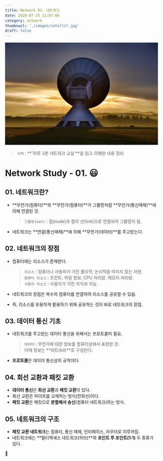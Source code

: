 ```yaml
---
title: Network 01. 네트워크
date: 2020-07-25 11:07:60
category: network
thumbnail: './images/satellit.jpg'
draft: false
---
```


![](./images/satellit.jpg)

> `서적` : **'하루 3분 네트워크 교실'**을 읽고 이해한 내용 정리

# Network Study - 01. 😃

## 01. 네트워크란?

- **무언가(컴퓨터)**와 **무언가(컴퓨터)**가 그물망처럼 **무언가(통신매체)**에 의해 연결된 것.
  > `그물망(net)` : 점(node)과 점이 선(link)으로 연결되어 그물망이 됨.
- 네트워크는 **연결(통신매체)**에 의해 **무언가(데이터)**를 주고받는다.

## 02. 네트워크의 장점

- 컴퓨터에는 리소스가 존재한다.

  > `리소스` : 컴퓨터나 사용자가 가진 물리적, 논리적을 따지지 않는 자원.  
  > `컴퓨터 리소스` : 프린트, 파일 정보, CPU 처리량, 메모리 처리량.  
  > `사용자 리소스` : 사용자가 가진 지식과 지능.

- 네트워크의 장점은 복수의 컴퓨터를 연결하여 리소스를 공유할 수 있음.
- 즉, 리소스를 유용하게 활용하기 위해 공유하는 것이 바로 네트워크의 장점.

## 03. 데이터 통신 기초

- 네트워크를 주고받는 데이터 통신을 위해서는 프로토콜이 필요.
  > `데이터` : 무언가에 대한 정보를 컴퓨터상에서 표현한 것.  
  > 이때 정보는 **비트(bit)**로 구성된다.
- **프로토콜**은 데이터 통신상의 규칙이다.

## 04. 회선 교환과 패킷 교환

- **데이터 통신**은 **회선 교환**과 **패킷 교환**이 있다.
- 회선 교환은 파이프를 교체하는 방식(전화선)이다.
- **패킷 교환**은 패킷으로 **분할해서 송신**(컴퓨터 네트워크)하는 방식.

## 05. 네트워크의 구조

- **패킷 교환 네트워크**는 컴퓨터, 통신 매체, 인터페이스, 라우터로 이루어짐.
- 네트워크에는 **멀티엑세스 네트워크(허브)**와 **포인트 투 포인트(1:1)** 두 종류가 있다.

👋
